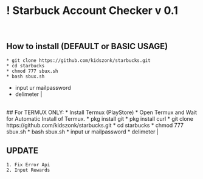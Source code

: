 # ! Starbuck Account Checker v 0.1
<br/>

## How to install (DEFAULT or BASIC USAGE)
	* git clone https://github.com/kidszonk/starbucks.git
	* cd starbucks
	* chmod 777 sbux.sh
	* bash sbux.sh
  * input ur mailpassword
  * delimeter |
<br/>
## For TERMUX ONLY:
	* Install Termux (PlayStore)
	* Open Termux and Wait for Automatic Install of Termux.
	* pkg install git
	* pkg install curl
	* git clone https://github.com/kidszonk/starbucks.git
	* cd starbucks
	* chmod 777 sbux.sh
	* bash sbux.sh
  * input ur mailpassword
  * delimeter |
<br/>

## UPDATE
    1. Fix Error Api
    2. Input Rewards
<br/>
